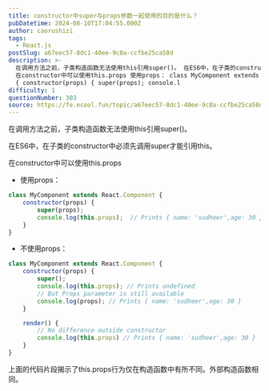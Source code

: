 ```yaml
---
title: constructor中super与props参数一起使用的目的是什么？
pubDatetime: 2024-08-10T17:04:55.000Z
author: caorushizi
tags:
  - React.js
postSlug: a67eec57-8dc1-40ee-9c8a-ccfbe25ca58d
description: >-
  在调用方法之前，子类构造函数无法使用this引用super()。 在ES6中，在子类的constructor中必须先调用super才能引用this。
  在constructor中可以使用this.props 使用props： class MyComponent extends React.Component
  { constructor(props) { super(props); console.l
difficulty: 1
questionNumber: 303
source: https://fe.ecool.fun/topic/a67eec57-8dc1-40ee-9c8a-ccfbe25ca58d
---
```


在调用方法之前，子类构造函数无法使用this引用super()。

在ES6中，在子类的constructor中必须先调用super才能引用this。

在constructor中可以使用this.props

- 使用props：

```jsx
class MyComponent extends React.Component {
    constructor(props) {
        super(props);
        console.log(this.props);  // Prints { name: 'sudheer',age: 30 }
    }
}
```

- 不使用props：

```jsx
class MyComponent extends React.Component {
    constructor(props) {
        super();
        console.log(this.props); // Prints undefined
        // But Props parameter is still available
        console.log(props); // Prints { name: 'sudheer',age: 30 }
    }

    render() {
        // No difference outside constructor
        console.log(this.props) // Prints { name: 'sudheer',age: 30 }
    }
}
```

上面的代码片段揭示了this.props行为仅在构造函数中有所不同。外部构造函数相同。
